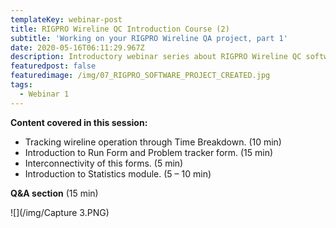 ```yaml
---
templateKey: webinar-post
title: RIGPRO Wireline QC Introduction Course (2)
subtitle: 'Working on your RIGPRO Wireline QA project, part 1'
date: 2020-05-16T06:11:29.967Z
description: Introductory webinar series about RIGPRO Wireline QC software platform.
featuredpost: false
featuredimage: /img/07_RIGPRO_SOFTWARE_PROJECT_CREATED.jpg
tags:
  - Webinar 1
---
```

**Content covered in this session:**

* Tracking wireline operation through Time Breakdown. (10 min)
* Introduction to Run Form and Problem tracker form. (15 min)
* Interconnectivity of this forms. (5 min)
* Introduction to Statistics module. (5 – 10 min)

**Q&A section** (15 min)

![](/img/Capture 3.PNG)
